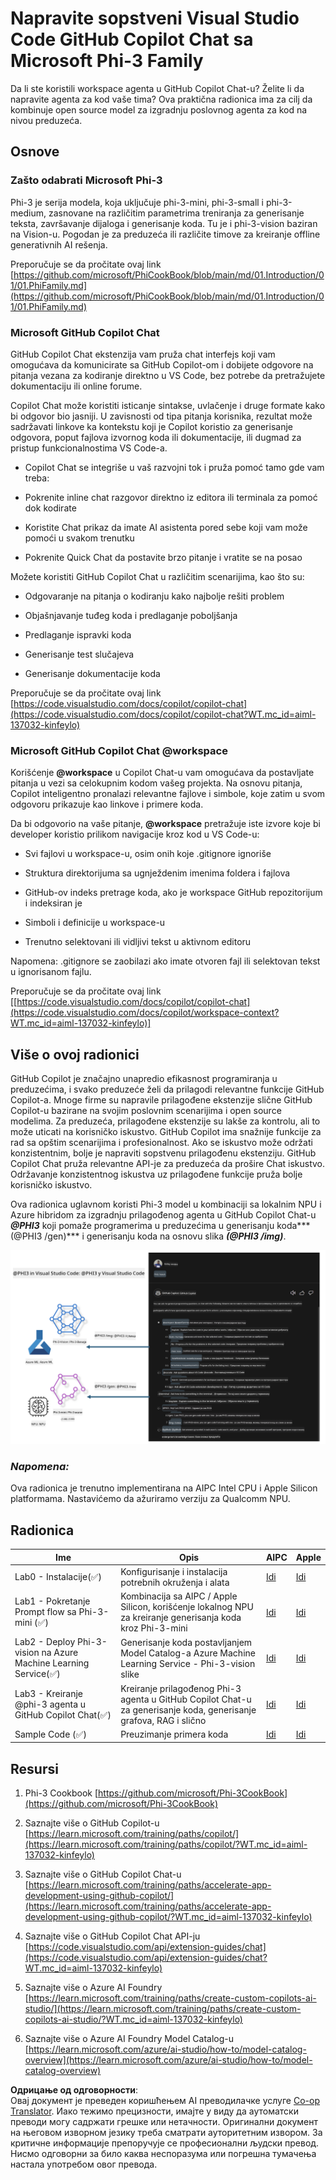 <!--
CO_OP_TRANSLATOR_METADATA:
{
  "original_hash": "00b7a699de8ac405fa821f4c0f7fc0ab",
  "translation_date": "2025-05-09T19:17:47+00:00",
  "source_file": "md/02.Application/02.Code/Phi3/VSCodeExt/README.md",
  "language_code": "sr"
}
-->
# **Napravite sopstveni Visual Studio Code GitHub Copilot Chat sa Microsoft Phi-3 Family**

Da li ste koristili workspace agenta u GitHub Copilot Chat-u? Želite li da napravite agenta za kod vaše tima? Ova praktična radionica ima za cilj da kombinuje open source model za izgradnju poslovnog agenta za kod na nivou preduzeća.

## **Osnove**

### **Zašto odabrati Microsoft Phi-3**

Phi-3 je serija modela, koja uključuje phi-3-mini, phi-3-small i phi-3-medium, zasnovane na različitim parametrima treniranja za generisanje teksta, završavanje dijaloga i generisanje koda. Tu je i phi-3-vision baziran na Vision-u. Pogodan je za preduzeća ili različite timove za kreiranje offline generativnih AI rešenja.

Preporučuje se da pročitate ovaj link [https://github.com/microsoft/PhiCookBook/blob/main/md/01.Introduction/01/01.PhiFamily.md](https://github.com/microsoft/PhiCookBook/blob/main/md/01.Introduction/01/01.PhiFamily.md)

### **Microsoft GitHub Copilot Chat**

GitHub Copilot Chat ekstenzija vam pruža chat interfejs koji vam omogućava da komunicirate sa GitHub Copilot-om i dobijete odgovore na pitanja vezana za kodiranje direktno u VS Code, bez potrebe da pretražujete dokumentaciju ili online forume.

Copilot Chat može koristiti isticanje sintakse, uvlačenje i druge formate kako bi odgovor bio jasniji. U zavisnosti od tipa pitanja korisnika, rezultat može sadržavati linkove ka kontekstu koji je Copilot koristio za generisanje odgovora, poput fajlova izvornog koda ili dokumentacije, ili dugmad za pristup funkcionalnostima VS Code-a.

- Copilot Chat se integriše u vaš razvojni tok i pruža pomoć tamo gde vam treba:

- Pokrenite inline chat razgovor direktno iz editora ili terminala za pomoć dok kodirate

- Koristite Chat prikaz da imate AI asistenta pored sebe koji vam može pomoći u svakom trenutku

- Pokrenite Quick Chat da postavite brzo pitanje i vratite se na posao

Možete koristiti GitHub Copilot Chat u različitim scenarijima, kao što su:

- Odgovaranje na pitanja o kodiranju kako najbolje rešiti problem

- Objašnjavanje tuđeg koda i predlaganje poboljšanja

- Predlaganje ispravki koda

- Generisanje test slučajeva

- Generisanje dokumentacije koda

Preporučuje se da pročitate ovaj link [https://code.visualstudio.com/docs/copilot/copilot-chat](https://code.visualstudio.com/docs/copilot/copilot-chat?WT.mc_id=aiml-137032-kinfeylo)


###  **Microsoft GitHub Copilot Chat @workspace**

Korišćenje **@workspace** u Copilot Chat-u vam omogućava da postavljate pitanja u vezi sa celokupnim kodom vašeg projekta. Na osnovu pitanja, Copilot inteligentno pronalazi relevantne fajlove i simbole, koje zatim u svom odgovoru prikazuje kao linkove i primere koda.

Da bi odgovorio na vaše pitanje, **@workspace** pretražuje iste izvore koje bi developer koristio prilikom navigacije kroz kod u VS Code-u:

- Svi fajlovi u workspace-u, osim onih koje .gitignore ignoriše

- Struktura direktorijuma sa ugnježdenim imenima foldera i fajlova

- GitHub-ov indeks pretrage koda, ako je workspace GitHub repozitorijum i indeksiran je

- Simboli i definicije u workspace-u

- Trenutno selektovani ili vidljivi tekst u aktivnom editoru

Napomena: .gitignore se zaobilazi ako imate otvoren fajl ili selektovan tekst u ignorisanom fajlu.

Preporučuje se da pročitate ovaj link [[https://code.visualstudio.com/docs/copilot/copilot-chat](https://code.visualstudio.com/docs/copilot/workspace-context?WT.mc_id=aiml-137032-kinfeylo)]


## **Više o ovoj radionici**

GitHub Copilot je značajno unapredio efikasnost programiranja u preduzećima, i svako preduzeće želi da prilagodi relevantne funkcije GitHub Copilot-a. Mnoge firme su napravile prilagođene ekstenzije slične GitHub Copilot-u bazirane na svojim poslovnim scenarijima i open source modelima. Za preduzeća, prilagođene ekstenzije su lakše za kontrolu, ali to može uticati na korisničko iskustvo. GitHub Copilot ima snažnije funkcije za rad sa opštim scenarijima i profesionalnost. Ako se iskustvo može održati konzistentnim, bolje je napraviti sopstvenu prilagođenu ekstenziju. GitHub Copilot Chat pruža relevantne API-je za preduzeća da prošire Chat iskustvo. Održavanje konzistentnog iskustva uz prilagođene funkcije pruža bolje korisničko iskustvo.

Ova radionica uglavnom koristi Phi-3 model u kombinaciji sa lokalnim NPU i Azure hibridom za izgradnju prilagođenog agenta u GitHub Copilot Chat-u ***@PHI3*** koji pomaže programerima u preduzećima u generisanju koda***(@PHI3 /gen)*** i generisanju koda na osnovu slika ***(@PHI3 /img)***.

![PHI3](../../../../../../../translated_images/cover.410a18b85555fad4ca8bfb8f0b1776a96ae7f8eae1132b8f0c09d4b92b8e3365.sr.png)

### ***Napomena:***

Ova radionica je trenutno implementirana na AIPC Intel CPU i Apple Silicon platformama. Nastavićemo da ažuriramo verziju za Qualcomm NPU.


## **Radionica**


| Ime | Opis | AIPC | Apple |
| ------------ | ----------- | -------- |-------- |
| Lab0 - Instalacije(✅) | Konfigurisanje i instalacija potrebnih okruženja i alata | [Idi](./HOL/AIPC/01.Installations.md) |[Idi](./HOL/Apple/01.Installations.md) |
| Lab1 - Pokretanje Prompt flow sa Phi-3-mini (✅) | Kombinacija sa AIPC / Apple Silicon, korišćenje lokalnog NPU za kreiranje generisanja koda kroz Phi-3-mini | [Idi](./HOL/AIPC/02.PromptflowWithNPU.md) |  [Idi](./HOL/Apple/02.PromptflowWithMLX.md) |
| Lab2 - Deploy Phi-3-vision na Azure Machine Learning Service(✅) | Generisanje koda postavljanjem Model Catalog-a Azure Machine Learning Service - Phi-3-vision slike | [Idi](./HOL/AIPC/03.DeployPhi3VisionOnAzure.md) |[Idi](./HOL/Apple/03.DeployPhi3VisionOnAzure.md) |
| Lab3 - Kreiranje @phi-3 agenta u GitHub Copilot Chat(✅)  | Kreiranje prilagođenog Phi-3 agenta u GitHub Copilot Chat-u za generisanje koda, generisanje grafova, RAG i slično | [Idi](./HOL/AIPC/04.CreatePhi3AgentInVSCode.md) | [Idi](./HOL/Apple/04.CreatePhi3AgentInVSCode.md) |
| Sample Code (✅)  | Preuzimanje primera koda | [Idi](../../../../../../../code/07.Lab/01/AIPC) | [Idi](../../../../../../../code/07.Lab/01/Apple) |


## **Resursi**

1. Phi-3 Cookbook [https://github.com/microsoft/Phi-3CookBook](https://github.com/microsoft/Phi-3CookBook)

2. Saznajte više o GitHub Copilot-u [https://learn.microsoft.com/training/paths/copilot/](https://learn.microsoft.com/training/paths/copilot/?WT.mc_id=aiml-137032-kinfeylo)

3. Saznajte više o GitHub Copilot Chat-u [https://learn.microsoft.com/training/paths/accelerate-app-development-using-github-copilot/](https://learn.microsoft.com/training/paths/accelerate-app-development-using-github-copilot/?WT.mc_id=aiml-137032-kinfeylo)

4. Saznajte više o GitHub Copilot Chat API-ju [https://code.visualstudio.com/api/extension-guides/chat](https://code.visualstudio.com/api/extension-guides/chat?WT.mc_id=aiml-137032-kinfeylo)

5. Saznajte više o Azure AI Foundry [https://learn.microsoft.com/training/paths/create-custom-copilots-ai-studio/](https://learn.microsoft.com/training/paths/create-custom-copilots-ai-studio/?WT.mc_id=aiml-137032-kinfeylo)

6. Saznajte više o Azure AI Foundry Model Catalog-u [https://learn.microsoft.com/azure/ai-studio/how-to/model-catalog-overview](https://learn.microsoft.com/azure/ai-studio/how-to/model-catalog-overview)

**Одрицање од одговорности**:  
Овај документ је преведен коришћењем AI преводилачке услуге [Co-op Translator](https://github.com/Azure/co-op-translator). Иако тежимо прецизности, имајте у виду да аутоматски преводи могу садржати грешке или нетачности. Оригинални документ на његовом изворном језику треба сматрати ауторитетним извором. За критичне информације препоручује се професионални људски превод. Нисмо одговорни за било каква неспоразума или погрешна тумачења настала употребом овог превода.